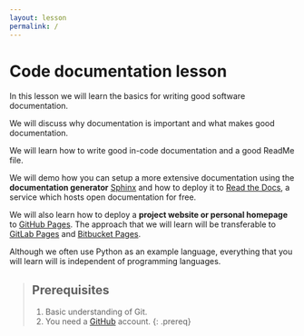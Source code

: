 ```yaml
---
layout: lesson
permalink: /
---
```


# Code documentation lesson

In this lesson we will learn the basics for writing good software documentation.

We will discuss why documentation is important and what makes good documentation.

We will learn how to write good in-code documentation and a good ReadMe file.

We will demo how you can setup a more extensive documentation using the
**documentation generator** [Sphinx](http://www.sphinx-doc.org) and how to
deploy it to [Read the Docs](https://readthedocs.org), a service which hosts
open documentation for free.

We will also learn how
to deploy a **project website or personal homepage** to [GitHub Pages](https://pages.github.com).
The approach that we will learn will be transferable to
[GitLab Pages](https://about.gitlab.com/features/pages/) and
[Bitbucket Pages](https://pages.bitbucket.io).

Although we often use Python as an example language, everything that you will learn will is independent of programming
languages.

> ## Prerequisites
>
> 1. Basic understanding of Git.
> 2. You need a [GitHub](https://github.com) account.
{: .prereq}
